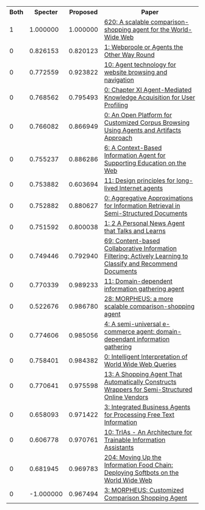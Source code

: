 <html><table><tr>
<th>Both</th>
<th>Specter</th>
<th>Proposed</th>
<th>Paper</th>
</tr>
<tr>
<td>1</td>
<td>1.000000</td>
<td>1.000000</td>
<td><a href="https://www.semanticscholar.org/paper/7b3b14828a71c3bd4e56fda87a8c89a72d358c4e">620: A scalable comparison-shopping agent for the World-Wide Web</a></td>
</tr>
<tr>
<td>0</td>
<td>0.826153</td>
<td>0.820123</td>
<td><a href="https://www.semanticscholar.org/paper/17192bb74dfde855294751aae431b866ce3a86b6">1: Webproole or Agents the Other Way Round</a></td>
</tr>
<tr>
<td>0</td>
<td>0.772559</td>
<td>0.923822</td>
<td><a href="https://www.semanticscholar.org/paper/29a62d9448622ebcf4785da96d070fa39fb9a75e">10: Agent technology for website browsing and navigation</a></td>
</tr>
<tr>
<td>0</td>
<td>0.768562</td>
<td>0.795493</td>
<td><a href="https://www.semanticscholar.org/paper/02514918ac8dde34d3aaa6ce1c4c6c2ed6faea52">0: Chapter XI Agent-Mediated Knowledge Acquisition for User Profiling</a></td>
</tr>
<tr>
<td>0</td>
<td>0.766082</td>
<td>0.866949</td>
<td><a href="https://www.semanticscholar.org/paper/7e41717a86fe0b7e289ad5d1e232d989d9c7afc6">0: An Open Platform for Customized Corpus Browsing Using Agents and Artifacts Approach</a></td>
</tr>
<tr>
<td>0</td>
<td>0.755237</td>
<td>0.886286</td>
<td><a href="https://www.semanticscholar.org/paper/e434c6ee0fc25e86a2ccc06642970764e06e731e">6: A Context-Based Information Agent for Supporting Education on the Web</a></td>
</tr>
<tr>
<td>0</td>
<td>0.753882</td>
<td>0.603694</td>
<td><a href="https://www.semanticscholar.org/paper/a3747b03d906e6f0ffb0590203c5c43de83b35f3">11: Design principles for long-lived Internet agents</a></td>
</tr>
<tr>
<td>0</td>
<td>0.752882</td>
<td>0.880627</td>
<td><a href="https://www.semanticscholar.org/paper/cdba4a17d122cba0cdd0ea8270aea18ebe31235c">0: Aggregative Approximations for Information Retrieval in Semi-Structured Documents</a></td>
</tr>
<tr>
<td>0</td>
<td>0.751592</td>
<td>0.800038</td>
<td><a href="https://www.semanticscholar.org/paper/ae2e201c0cf9d65620ebb505f6fa36a31c5cd485">1: 2 A Personal News Agent that Talks and Learns</a></td>
</tr>
<tr>
<td>0</td>
<td>0.749446</td>
<td>0.792940</td>
<td><a href="https://www.semanticscholar.org/paper/bb59ef4d40838e7dfdf590a505c341d2b107a5ae">69: Content-based Collaborative Information Filtering: Actively Learning to Classify and Recommend Documents</a></td>
</tr>
<tr>
<td>0</td>
<td>0.770339</td>
<td>0.989233</td>
<td><a href="https://www.semanticscholar.org/paper/43bda16ed1232e962f0089ab54ab5279adb1d8d1">11: Domain-dependent information gathering agent</a></td>
</tr>
<tr>
<td>0</td>
<td>0.522676</td>
<td>0.986780</td>
<td><a href="https://www.semanticscholar.org/paper/079d0bcb2180235a12c723e53cd158dd4b59c73d">28: MORPHEUS: a more scalable comparison-shopping agent</a></td>
</tr>
<tr>
<td>0</td>
<td>0.774606</td>
<td>0.985056</td>
<td><a href="https://www.semanticscholar.org/paper/56d718a8995af0b674f59ea8c31ed50d4b901b4c">4: A semi-universal e-commerce agent: domain-dependant information gathering</a></td>
</tr>
<tr>
<td>0</td>
<td>0.758401</td>
<td>0.984382</td>
<td><a href="https://www.semanticscholar.org/paper/dea86dcd83dcfd759473ee21e6fafd95cd7901ef">0: Intelligent Interpretation of World Wide Web Queries</a></td>
</tr>
<tr>
<td>0</td>
<td>0.770641</td>
<td>0.975598</td>
<td><a href="https://www.semanticscholar.org/paper/2e51cdc3a14ad5c9568677548499ca2c690b93b2">13: A Shopping Agent That Automatically Constructs Wrappers for Semi-Structured Online Vendors</a></td>
</tr>
<tr>
<td>0</td>
<td>0.658093</td>
<td>0.971422</td>
<td><a href="https://www.semanticscholar.org/paper/7c45a89aa5d20a363ac69cebcdca7bfdd9b000d5">3: Integrated Business Agents for Processing Free Text Information</a></td>
</tr>
<tr>
<td>0</td>
<td>0.606778</td>
<td>0.970761</td>
<td><a href="https://www.semanticscholar.org/paper/9ac510032db62cce456052d6f4e7e874a29138ab">10: TrIAs - An Architecture for Trainable Information Assistants</a></td>
</tr>
<tr>
<td>0</td>
<td>0.681945</td>
<td>0.969783</td>
<td><a href="https://www.semanticscholar.org/paper/cfdfc00d1bfd4fb635276f18d81bc6b79b7a0785">204: Moving Up the Information Food Chain: Deploying Softbots on the World Wide Web</a></td>
</tr>
<tr>
<td>0</td>
<td>-1.000000</td>
<td>0.967494</td>
<td><a href="https://www.semanticscholar.org/paper/5df440d2fae9ab7ce8ec50482cc2277a94508dc1">3: MORPHEUS: Customized Comparison Shopping Agent</a></td>
</tr>
</table></html>
